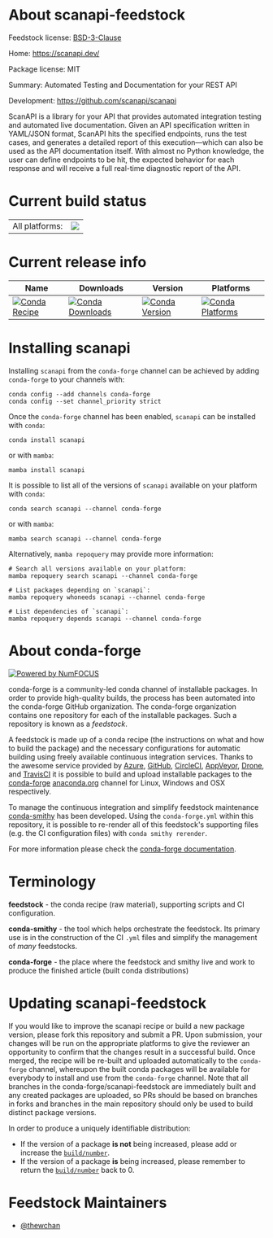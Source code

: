 About scanapi-feedstock
=======================

Feedstock license: [BSD-3-Clause](https://github.com/conda-forge/scanapi-feedstock/blob/main/LICENSE.txt)

Home: https://scanapi.dev/

Package license: MIT

Summary: Automated Testing and Documentation for your REST API

Development: https://github.com/scanapi/scanapi

ScanAPI is a library for your API that provides automated integration
testing and automated live documentation. Given an API specification
written in YAML/JSON format, ScanAPI hits the specified endpoints, runs
the test cases, and generates a detailed report of this execution—which
can also be used as the API documentation itself. With almost no Python
knowledge, the user can define endpoints to be hit, the expected behavior
for each response and will receive a full real-time diagnostic report of
the API.

Current build status
====================


<table><tr><td>All platforms:</td>
    <td>
      <a href="https://dev.azure.com/conda-forge/feedstock-builds/_build/latest?definitionId=13424&branchName=main">
        <img src="https://dev.azure.com/conda-forge/feedstock-builds/_apis/build/status/scanapi-feedstock?branchName=main">
      </a>
    </td>
  </tr>
</table>

Current release info
====================

| Name | Downloads | Version | Platforms |
| --- | --- | --- | --- |
| [![Conda Recipe](https://img.shields.io/badge/recipe-scanapi-green.svg)](https://anaconda.org/conda-forge/scanapi) | [![Conda Downloads](https://img.shields.io/conda/dn/conda-forge/scanapi.svg)](https://anaconda.org/conda-forge/scanapi) | [![Conda Version](https://img.shields.io/conda/vn/conda-forge/scanapi.svg)](https://anaconda.org/conda-forge/scanapi) | [![Conda Platforms](https://img.shields.io/conda/pn/conda-forge/scanapi.svg)](https://anaconda.org/conda-forge/scanapi) |

Installing scanapi
==================

Installing `scanapi` from the `conda-forge` channel can be achieved by adding `conda-forge` to your channels with:

```
conda config --add channels conda-forge
conda config --set channel_priority strict
```

Once the `conda-forge` channel has been enabled, `scanapi` can be installed with `conda`:

```
conda install scanapi
```

or with `mamba`:

```
mamba install scanapi
```

It is possible to list all of the versions of `scanapi` available on your platform with `conda`:

```
conda search scanapi --channel conda-forge
```

or with `mamba`:

```
mamba search scanapi --channel conda-forge
```

Alternatively, `mamba repoquery` may provide more information:

```
# Search all versions available on your platform:
mamba repoquery search scanapi --channel conda-forge

# List packages depending on `scanapi`:
mamba repoquery whoneeds scanapi --channel conda-forge

# List dependencies of `scanapi`:
mamba repoquery depends scanapi --channel conda-forge
```


About conda-forge
=================

[![Powered by
NumFOCUS](https://img.shields.io/badge/powered%20by-NumFOCUS-orange.svg?style=flat&colorA=E1523D&colorB=007D8A)](https://numfocus.org)

conda-forge is a community-led conda channel of installable packages.
In order to provide high-quality builds, the process has been automated into the
conda-forge GitHub organization. The conda-forge organization contains one repository
for each of the installable packages. Such a repository is known as a *feedstock*.

A feedstock is made up of a conda recipe (the instructions on what and how to build
the package) and the necessary configurations for automatic building using freely
available continuous integration services. Thanks to the awesome service provided by
[Azure](https://azure.microsoft.com/en-us/services/devops/), [GitHub](https://github.com/),
[CircleCI](https://circleci.com/), [AppVeyor](https://www.appveyor.com/),
[Drone](https://cloud.drone.io/welcome), and [TravisCI](https://travis-ci.com/)
it is possible to build and upload installable packages to the
[conda-forge](https://anaconda.org/conda-forge) [anaconda.org](https://anaconda.org/)
channel for Linux, Windows and OSX respectively.

To manage the continuous integration and simplify feedstock maintenance
[conda-smithy](https://github.com/conda-forge/conda-smithy) has been developed.
Using the ``conda-forge.yml`` within this repository, it is possible to re-render all of
this feedstock's supporting files (e.g. the CI configuration files) with ``conda smithy rerender``.

For more information please check the [conda-forge documentation](https://conda-forge.org/docs/).

Terminology
===========

**feedstock** - the conda recipe (raw material), supporting scripts and CI configuration.

**conda-smithy** - the tool which helps orchestrate the feedstock.
                   Its primary use is in the construction of the CI ``.yml`` files
                   and simplify the management of *many* feedstocks.

**conda-forge** - the place where the feedstock and smithy live and work to
                  produce the finished article (built conda distributions)


Updating scanapi-feedstock
==========================

If you would like to improve the scanapi recipe or build a new
package version, please fork this repository and submit a PR. Upon submission,
your changes will be run on the appropriate platforms to give the reviewer an
opportunity to confirm that the changes result in a successful build. Once
merged, the recipe will be re-built and uploaded automatically to the
`conda-forge` channel, whereupon the built conda packages will be available for
everybody to install and use from the `conda-forge` channel.
Note that all branches in the conda-forge/scanapi-feedstock are
immediately built and any created packages are uploaded, so PRs should be based
on branches in forks and branches in the main repository should only be used to
build distinct package versions.

In order to produce a uniquely identifiable distribution:
 * If the version of a package **is not** being increased, please add or increase
   the [``build/number``](https://docs.conda.io/projects/conda-build/en/latest/resources/define-metadata.html#build-number-and-string).
 * If the version of a package **is** being increased, please remember to return
   the [``build/number``](https://docs.conda.io/projects/conda-build/en/latest/resources/define-metadata.html#build-number-and-string)
   back to 0.

Feedstock Maintainers
=====================

* [@thewchan](https://github.com/thewchan/)

